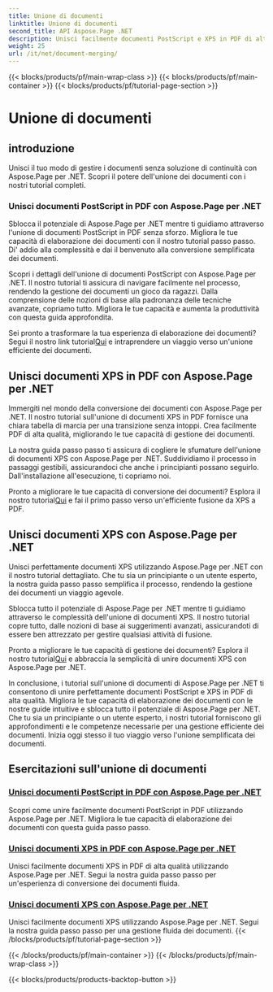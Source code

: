 ```yaml
---
title: Unione di documenti
linktitle: Unione di documenti
second_title: API Aspose.Page .NET
description: Unisci facilmente documenti PostScript e XPS in PDF di alta qualità utilizzando Aspose.Page per .NET. Migliora l'elaborazione dei tuoi documenti con i nostri tutorial passo passo.
weight: 25
url: /it/net/document-merging/
---
```


{{< blocks/products/pf/main-wrap-class >}}
{{< blocks/products/pf/main-container >}}
{{< blocks/products/pf/tutorial-page-section >}}

# Unione di documenti

## introduzione

Unisci il tuo modo di gestire i documenti senza soluzione di continuità con Aspose.Page per .NET. Scopri il potere dell'unione dei documenti con i nostri tutorial completi.

### Unisci documenti PostScript in PDF con Aspose.Page per .NET
Sblocca il potenziale di Aspose.Page per .NET mentre ti guidiamo attraverso l'unione di documenti PostScript in PDF senza sforzo. Migliora le tue capacità di elaborazione dei documenti con il nostro tutorial passo passo. Di' addio alla complessità e dai il benvenuto alla conversione semplificata dei documenti.

Scopri i dettagli dell'unione di documenti PostScript con Aspose.Page per .NET. Il nostro tutorial ti assicura di navigare facilmente nel processo, rendendo la gestione dei documenti un gioco da ragazzi. Dalla comprensione delle nozioni di base alla padronanza delle tecniche avanzate, copriamo tutto. Migliora le tue capacità e aumenta la produttività con questa guida approfondita.

 Sei pronto a trasformare la tua esperienza di elaborazione dei documenti? Segui il nostro link tutorial[Qui](./merge-postscript-documents-into-pdf/) e intraprendere un viaggio verso un'unione efficiente dei documenti.

## Unisci documenti XPS in PDF con Aspose.Page per .NET
Immergiti nel mondo della conversione dei documenti con Aspose.Page per .NET. Il nostro tutorial sull'unione di documenti XPS in PDF fornisce una chiara tabella di marcia per una transizione senza intoppi. Crea facilmente PDF di alta qualità, migliorando le tue capacità di gestione dei documenti.

La nostra guida passo passo ti assicura di cogliere le sfumature dell'unione di documenti XPS con Aspose.Page per .NET. Suddividiamo il processo in passaggi gestibili, assicurandoci che anche i principianti possano seguirlo. Dall'installazione all'esecuzione, ti copriamo noi.

 Pronto a migliorare le tue capacità di conversione dei documenti? Esplora il nostro tutorial[Qui](./merge-xps-documents-into-pdf/) e fai il primo passo verso un'efficiente fusione da XPS a PDF.

## Unisci documenti XPS con Aspose.Page per .NET
Unisci perfettamente documenti XPS utilizzando Aspose.Page per .NET con il nostro tutorial dettagliato. Che tu sia un principiante o un utente esperto, la nostra guida passo passo semplifica il processo, rendendo la gestione dei documenti un viaggio agevole.

Sblocca tutto il potenziale di Aspose.Page per .NET mentre ti guidiamo attraverso le complessità dell'unione di documenti XPS. Il nostro tutorial copre tutto, dalle nozioni di base ai suggerimenti avanzati, assicurandoti di essere ben attrezzato per gestire qualsiasi attività di fusione.

 Pronto a migliorare le tue capacità di gestione dei documenti? Esplora il nostro tutorial[Qui](./merge-xps-documents/) e abbraccia la semplicità di unire documenti XPS con Aspose.Page per .NET.

In conclusione, i tutorial sull'unione di documenti di Aspose.Page per .NET ti consentono di unire perfettamente documenti PostScript e XPS in PDF di alta qualità. Migliora le tue capacità di elaborazione dei documenti con le nostre guide intuitive e sblocca tutto il potenziale di Aspose.Page per .NET. Che tu sia un principiante o un utente esperto, i nostri tutorial forniscono gli approfondimenti e le competenze necessarie per una gestione efficiente dei documenti. Inizia oggi stesso il tuo viaggio verso l'unione semplificata dei documenti.
## Esercitazioni sull'unione di documenti
### [Unisci documenti PostScript in PDF con Aspose.Page per .NET](./merge-postscript-documents-into-pdf/)
Scopri come unire facilmente documenti PostScript in PDF utilizzando Aspose.Page per .NET. Migliora le tue capacità di elaborazione dei documenti con questa guida passo passo.
### [Unisci documenti XPS in PDF con Aspose.Page per .NET](./merge-xps-documents-into-pdf/)
Unisci facilmente documenti XPS in PDF di alta qualità utilizzando Aspose.Page per .NET. Segui la nostra guida passo passo per un'esperienza di conversione dei documenti fluida.
### [Unisci documenti XPS con Aspose.Page per .NET](./merge-xps-documents/)
Unisci facilmente documenti XPS utilizzando Aspose.Page per .NET. Segui la nostra guida passo passo per una gestione fluida dei documenti.
{{< /blocks/products/pf/tutorial-page-section >}}

{{< /blocks/products/pf/main-container >}}
{{< /blocks/products/pf/main-wrap-class >}}

{{< blocks/products/products-backtop-button >}}
